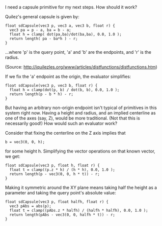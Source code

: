 I need a capsule primitive for my next steps.  How should it work?

Quilez's general capsule is given by:

    float sdCapsule(vec3 p, vec3 a, vec3 b, float r) {
      vec3 pa = p - a, ba = b - a;
      float h = clamp( dot(pa,ba)/dot(ba,ba), 0.0, 1.0 );
      return length( pa - ba*h ) - r;
    }

...where 'p' is the query point, 'a' and 'b' are the endpoints, and 'r' is the
radius.

(Source: http://iquilezles.org/www/articles/distfunctions/distfunctions.htm)

If we fix the 'a' endpoint as the origin, the evaluator simplifies:

    float sdCapsule(vec3 p, vec3 b, float r) {
      float h = clamp(dot(p, b) / dot(b, b), 0.0, 1.0 );
      return length(p - b * h) - r;
    }

But having an arbitrary non-origin endpoint isn't typical of primitives in this
system right now.  Having a height and radius, and an implied centerline as one
of the axes (say, Z), would be more traditional.  (Not that this is necessarily
good!)  How would such an evaluator work?

Consider that fixing the centerline on the Z axis implies that

    b = vec3(0, 0, h);

for some height h.  Simplifying the vector operations on that known vector, we
get:

    float sdCapsule(vec3 p, float h, float r) {
      float t = clamp((p.z * h) / (h * h), 0.0, 1.0 );
      return length(p - vec3(0, 0, h * t)) - r;
    }

Making it symmetric around the XY plane means taking half the height as a
parameter and taking the query point's absolute value:

    float sdCapsule(vec3 p, float halfh, float r) {
      vec3 pAbs = abs(p);
      float t = clamp((pAbs.z * halfh) / (halfh * halfh), 0.0, 1.0 );
      return length(pAbs - vec3(0, 0, halfh * t)) - r;
    }


